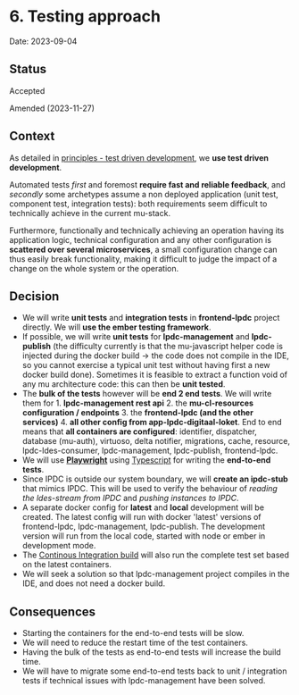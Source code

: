 # 6. Testing approach

Date: 2023-09-04

## Status

Accepted

Amended (2023-11-27)

## Context

As detailed in [principles - test driven development](../principles.md#test-driven-development), we **use test driven development**.

Automated tests _first_ and foremost **require fast and reliable feedback**, and _secondly_ some archetypes assume a non deployed application (unit test, component test, integration tests): both requirements seem difficult to technically achieve in the current mu-stack. 

Furthermore, functionally and technically achieving an operation having its application logic, technical configuration and any other configuration is **scattered over several microservices**, a small configuration change can thus easily break functionality, making it difficult to judge the impact of a change on the whole system or the operation.  

## Decision

- We will write **unit tests** and **integration tests** in **frontend-lpdc** project directly. We will **use the ember testing framework**. 
- If possible, we will write **unit tests** for **lpdc-management** and **lpdc-publish** (the difficulty currently is that the mu-javascript helper code is injected during the docker build -> the code does not compile in the IDE, so you cannot exercise a typical unit test without having first a new docker build done). Sometimes it is feasible to extract a function void of any mu architecture code: this can then be **unit tested**.
- The **bulk of the tests** however will be **end 2 end tests**. We will write them for 1. **lpdc-management rest api** 2. the **mu-cl-resources configuration / endpoints** 3. the **frontend-lpdc (and the other services)** 4. **all other config from app-lpdc-digitaal-loket**. End to end means that **all containers are configured**: identifier, dispatcher, database (mu-auth), virtuoso, delta notifier, migrations, cache, resource, lpdc-ldes-consumer, lpdc-management, lpdc-publish, frontend-lpdc.
- We will use [**Playwright**](https://playwright.dev/) using [Typescript](https://www.typescriptlang.org/) for writing the **end-to-end tests**.
- Since IPDC is outside our system boundary, we will **create an ipdc-stub** that mimics IPDC. This will be used to verify the behaviour of _reading the ldes-stream from IPDC_ and _pushing instances to IPDC_.
- A separate docker config for **latest** and **local** development will be created. The latest config will run with docker 'latest' versions of frontend-lpdc, lpdc-management, lpdc-publish. The development version will run from the local code, started with node or ember in development mode.
- The [Continous Integration build](../deployment.md#continuous-integration) will also run the complete test set based on the latest containers.
- We will seek a solution so that lpdc-management project compiles in the IDE, and does not need a docker build.

## Consequences

- Starting the containers for the end-to-end tests will be slow. 
- We will need to reduce the restart time of the test containers.
- Having the bulk of the tests as end-to-end tests will increase the build time.
- We will have to migrate some end-to-end tests back to unit / integration tests if technical issues with lpdc-management have been solved. 
